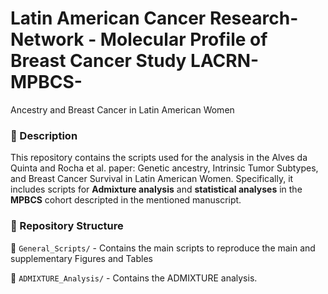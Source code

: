 # Latin American Cancer Research-Network - Molecular Profile of Breast Cancer Study LACRN-MPBCS-
Ancestry and Breast Cancer in Latin American Women

### 📌 Description  
This repository contains the scripts used for the analysis in the Alves da Quinta and Rocha et al. paper: Genetic ancestry, Intrinsic Tumor Subtypes, and Breast Cancer Survival in Latin American Women. 
Specifically, it includes scripts for **Admixture analysis** and **statistical analyses** in the **MPBCS** cohort descripted in the mentioned manuscript.  

### 📂 Repository Structure  
📁 `General_Scripts/` - Contains the main scripts to reproduce the main and supplementary Figures and Tables

📁 `ADMIXTURE_Analysis/` - Contains the ADMIXTURE analysis.  
